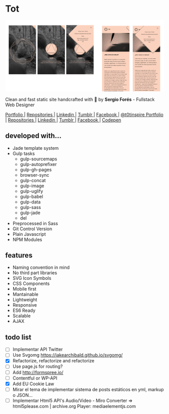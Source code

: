 # Tot
![ t0t.github.io/tot/ ](./screenshot.jpg)

Clean and fast static site handcrafted with :sparkling_heart: by **Sergio Forés** - Fullstack Web Designer

 [ Portfolio ](http://t0t.github.io/sergiofores/) | [ Repositories ](https://github.com/t0t/) | [ Linkedin ](https://www.linkedin.com/in/sergiofores/) | [ Tumblr ](http://www.tumblr.com/t0tfotos) | [ Facebook ](https://www.facebook.com/T0T-156415467869146/) | [ @t0tinspire ](https://twitter.com/t0tinspire/)
 [ Portfolio ](http://t0t.github.io/sergiofores/) | [ Repositories ](https://github.com/t0t/) | [ Linkedin ](https://www.linkedin.com/in/sergiofores/) | [ Tumblr ](http://www.tumblr.com/t0tfotos) | [ Facebook ](https://www.facebook.com/T0T-156415467869146/) | [ Codepen ](http://codepen.io/t0t/)

## developed with...
- Jade template system
- Gulp tasks
  - gulp-sourcemaps
  - gulp-autoprefixer
  - gulp-gh-pages
  - browser-sync
  - gulp-concat
  - gulp-image
  - gulp-uglify
  - gulp-babel
  - gulp-data
  - gulp-sass
  - gulp-jade
  - del
- Preprocessed in Sass
- Git Control Version
- Plain Javascript
- NPM Modules

## features
- Naming convention in mind
- No third part libraries
- SVG Icon Symbols
- CSS Components
- Mobile first
- Mantainable
- Lightweight
- Responsive
- ES6 Ready
- Scalable
- AJAX

## todo list
 - [ ] Implementar API Twitter
 - [ ] Use Svgomg https://jakearchibald.github.io/svgomg/
 - [x] Refactorize, refactorize and refactorize
 - [ ] Use page.js for routing?
 - [ ] Add http://formspree.io/
 - [ ] Contentful or WP-API
 - [x] Add EU Cookie Law
 - [ ] Mirar el tema de implementar sistema de posts estáticos en yml, markup o JSON...
 - [ ] Implementar Html5 API's Audio/Video - Miro Converter => html5please.com | archive.org Player: mediaelementjs.com
